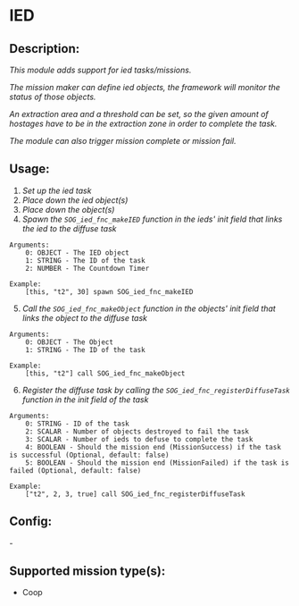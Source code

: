 # IED
## Description:
_This module adds support for ied tasks/missions._

_The mission maker can define ied objects, the framework will monitor the status of those objects._

_An extraction area and a threshold can be set, so the given amount of hostages have to be in the extraction zone in order to complete the task._

_The module can also trigger mission complete or mission fail._

## Usage:
1. _Set up the ied task_
2. _Place down the ied object(s)_
3. _Place down the object(s)_
4. _Spawn the `SOG_ied_fnc_makeIED` function in the ieds' init field that links the ied to the diffuse task_

```
Arguments:
    0: OBJECT - The IED object
    1: STRING - The ID of the task
    2: NUMBER - The Countdown Timer

Example:
    [this, "t2", 30] spawn SOG_ied_fnc_makeIED
```

5. _Call the `SOG_ied_fnc_makeObject` function in the objects' init field that links the object to the diffuse task_

```
Arguments:
    0: OBJECT - The Object
    1: STRING - The ID of the task

Example:
    [this, "t2"] call SOG_ied_fnc_makeObject
```

6. _Register the diffuse task by calling the `SOG_ied_fnc_registerDiffuseTask` function in the init field of the task_

```
Arguments:
    0: STRING - ID of the task
    2: SCALAR - Number of objects destroyed to fail the task
    3: SCALAR - Number of ieds to defuse to complete the task
    4: BOOLEAN - Should the mission end (MissionSuccess) if the task is successful (Optional, default: false)
    5: BOOLEAN - Should the mission end (MissionFailed) if the task is failed (Optional, default: false)

Example:
    ["t2", 2, 3, true] call SOG_ied_fnc_registerDiffuseTask
```

## Config:
\-

## Supported mission type(s):
 - Coop
